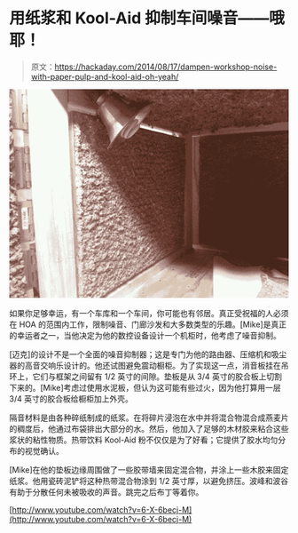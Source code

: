 # 用纸浆和 Kool-Aid 抑制车间噪音——哦耶！

> 原文：<https://hackaday.com/2014/08/17/dampen-workshop-noise-with-paper-pulp-and-kool-aid-oh-yeah/>

![noise dampener](img/39b7536dd90404a6b460e3961292ca83.png)

如果你足够幸运，有一个车库和一个车间，你可能也有邻居。真正受祝福的人必须在 HOA 的范围内工作，限制噪音、门廊沙发和大多数类型的乐趣。[Mike]是真正的幸运者之一，当他决定为他的数控设备设计一个机柜时，他考虑了噪音抑制。

[迈克]的设计不是一个全面的噪音抑制器；这是专门为他的路由器、压缩机和吸尘器的高音交响乐设计的。他还试图避免震动橱柜。为了实现这一点，消音板挂在吊环上，它们与框架之间留有 1/2 英寸的间隙。垫板是从 3/4 英寸的胶合板上切割下来的。[Mike]考虑过使用水泥板，但认为这可能有些过火，因为他打算用一层 3/4 英寸的胶合板给橱柜加上外壳。

隔音材料是由各种碎纸制成的纸浆。在将碎片浸泡在水中并将混合物混合成燕麦片的稠度后，他通过布袋排出大部分的水。然后，他加入了足够的木材胶来粘合这些浆状的粘性物质。热带饮料 Kool-Aid 粉不仅仅是为了好看；它提供了胶水均匀分布的视觉确认。

[Mike]在他的垫板边缘周围做了一些胶带墙来固定混合物，并涂上一些木胶来固定纸浆。他用瓷砖泥铲将这种热带混合物涂到 1/2 英寸厚，以避免挤压。波峰和波谷有助于分散任何未被吸收的声音。跳完之后布丁等着你。

[http://www.youtube.com/watch?v=6-X-6becj-M](http://www.youtube.com/watch?v=6-X-6becj-M)
